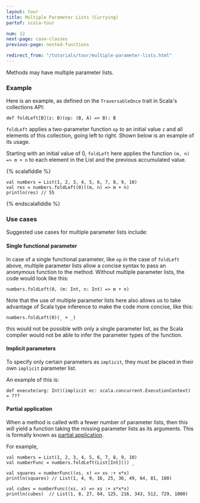 ```yaml
---
layout: tour
title: Multiple Parameter Lists (Currying)
partof: scala-tour

num: 12
next-page: case-classes
previous-page: nested-functions

redirect_from: "/tutorials/tour/multiple-parameter-lists.html"
---
```


Methods may have multiple parameter lists.

### Example

Here is an example, as defined on the `TraversableOnce` trait in Scala's collections API:

```
def foldLeft[B](z: B)(op: (B, A) => B): B
```

`foldLeft` applies a two-parameter function `op` to an initial value `z` and all elements of this collection, going left to right. Shown below is an example of its usage.

Starting with an initial value of 0, `foldLeft` here applies the function `(m, n) => m + n` to each element in the List and the previous accumulated value.

{% scalafiddle %}
```tut
val numbers = List(1, 2, 3, 4, 5, 6, 7, 8, 9, 10)
val res = numbers.foldLeft(0)((m, n) => m + n)
println(res) // 55
```
{% endscalafiddle %}

### Use cases

Suggested use cases for multiple parameter lists include:

#### Single functional parameter

In case of a single functional parameter, like `op` in the case of `foldLeft` above, multiple parameter lists allow a concise syntax to pass an anonymous function to the method. Without multiple parameter lists, the code would look like this:

```
numbers.foldLeft(0, (m: Int, n: Int) => m + n)
```

Note that the use of multiple parameter lists here also allows us to take advantage of Scala type inference to make the code more concise, like this:

```
numbers.foldLeft(0)(_ + _)
```

this would not be possible with only a single parameter list, as the Scala compiler would not be able to infer the parameter types of the function.

#### Implicit parameters

To specify only certain parameters as `implicit`, they must be placed in their own `implicit` parameter list.

An example of this is:

```
def execute(arg: Int)(implicit ec: scala.concurrent.ExecutionContext) = ???
```

#### Partial application

When a method is called with a fewer number of parameter lists, then this will yield a function taking the missing parameter lists as its arguments. This is formally known as [partial application](https://en.wikipedia.org/wiki/Partial_application).

For example,

```tut
val numbers = List(1, 2, 3, 4, 5, 6, 7, 8, 9, 10)
val numberFunc = numbers.foldLeft(List[Int]()) _

val squares = numberFunc((xs, x) => xs :+ x*x)
println(squares) // List(1, 4, 9, 16, 25, 36, 49, 64, 81, 100)

val cubes = numberFunc((xs, x) => xs :+ x*x*x)
println(cubes)  // List(1, 8, 27, 64, 125, 216, 343, 512, 729, 1000)
```
